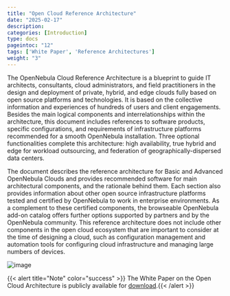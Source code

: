 ```yaml
---
title: "Open Cloud Reference Architecture"
date: "2025-02-17"
description:
categories: [Introduction]
type: docs
pageintoc: "12"
tags: ['White Paper', 'Reference Architectures']
weight: "3"
---
```


<a id="open-cloud-architecture"></a>

<a id="plan"></a>

<!--# Open Cloud Reference Architecture -->

The OpenNebula Cloud Reference Architecture is a blueprint to guide IT architects, consultants, cloud‬ ‭administrators, and field practitioners in the design and deployment of private, hybrid, and edge clouds‬ ‭fully based on ‬‭open source platforms and technologies‭. ‬‭It is based on the collective information and‬ ‭experiences of hundreds of users and client engagements. Besides the main logical components and‬ ‭interrelationships within the architecture, this document includes references to software products, specific‬ ‭configurations, and requirements of infrastructure platforms recommended for a‬‭ smooth OpenNebula‬ ‭installation‭. Three optional functionalities complete‬ ‭this architecture: high availability, true hybrid and‬ ‭edge for workload outsourcing, and federation of geographically-dispersed data centers.‬

The document describes the reference architecture for Basic and Advanced OpenNebula Clouds and provides recommended software for main architectural components, and the rationale behind them. Each section also provides information about other open source infrastructure platforms tested and certified by OpenNebula to work in enterprise environments. As a complement to these certified components, the browseable OpenNebula add-on catalog offers further options supported by partners and by the OpenNebula community. This reference architecture does not include other components in the open cloud ecosystem that are important to consider at the time of designing a cloud, such as configuration management and automation tools for configuring cloud infrastructure and managing large numbers of devices.

![image](/images/open_cloud_arch-view.png)

{{< alert title="Note" color="success" >}}
The White Paper on the Open Cloud Architecture is publicly available for [download](https://support.opennebula.pro/hc/en-us/articles/204210319-Open-Cloud-Reference-Architecture-White-Paper).{{< /alert >}} 
